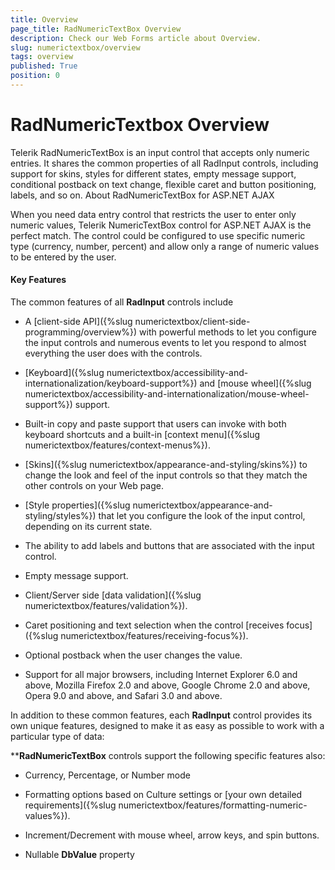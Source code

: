 ```yaml
---
title: Overview
page_title: RadNumericTextBox Overview
description: Check our Web Forms article about Overview.
slug: numerictextbox/overview
tags: overview
published: True
position: 0
---
```


# RadNumericTextbox Overview

Telerik RadNumericTextBox is an input control that accepts only numeric entries. It shares the common properties of all RadInput controls, including support for skins, styles for different states, empty message support, conditional postback on text change, flexible caret and button positioning, labels, and so on.
About RadNumericTextBox for ASP.NET AJAX

When you need data entry control that restricts the user to enter only numeric values, Telerik NumericTextBox control for ASP.NET AJAX is the perfect match. The control could be configured to use specific numeric type (currency, number, percent) and allow only a range of numeric values to be entered by the user.

#### Key Features
The common features of all **RadInput** controls include

* A [client-side API]({%slug numerictextbox/client-side-programming/overview%}) with powerful methods to let you configure the input controls and numerous events to let you respond to almost everything the user does with the controls.

* [Keyboard]({%slug numerictextbox/accessibility-and-internationalization/keyboard-support%}) and [mouse wheel]({%slug numerictextbox/accessibility-and-internationalization/mouse-wheel-support%}) support.

* Built-in copy and paste support that users can invoke with both keyboard shortcuts and a built-in [context menu]({%slug numerictextbox/features/context-menus%}).

* [Skins]({%slug numerictextbox/appearance-and-styling/skins%}) to change the look and feel of the input controls so that they match the other controls on your Web page.

* [Style properties]({%slug numerictextbox/appearance-and-styling/styles%}) that let you configure the look of the input control, depending on its current state.

* The ability to add labels and buttons that are associated with the input control.

* Empty message support.

* Client/Server side [data validation]({%slug numerictextbox/features/validation%}).

* Caret positioning and text selection when the control [receives focus]({%slug numerictextbox/features/receiving-focus%}).

* Optional postback when the user changes the value.

* Support for all major browsers, including Internet Explorer 6.0 and above, Mozilla Firefox 2.0 and above, Google Chrome 2.0 and above, Opera 9.0 and above, and Safari 3.0 and above.

In addition to these common features, each **RadInput** control provides its own unique features, designed to make it as easy as possible to work with a particular type of data:

****RadNumericTextBox** controls support the following specific features also:

* Currency, Percentage, or Number mode

* Formatting options based on Culture settings or [your own detailed requirements]({%slug numerictextbox/features/formatting-numeric-values%}).

* Increment/Decrement with mouse wheel, arrow keys, and spin buttons.

* Nullable **DbValue** property

